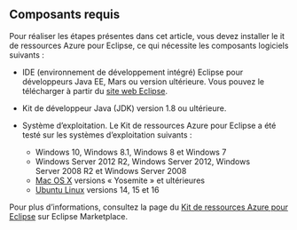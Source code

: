 ## <a name="prerequisites"></a>Composants requis
Pour réaliser les étapes présentes dans cet article, vous devez installer le it de ressources Azure pour Eclipse, ce qui nécessite les composants logiciels suivants :

* IDE (environnement de développement intégré) Eclipse pour développeurs Java EE, Mars ou version ultérieure. Vous pouvez le télécharger à partir du [site web Eclipse](http://www.eclipse.org/downloads/).
* Kit de développeur Java (JDK) version 1.8 ou ultérieure.
* Système d’exploitation. Le Kit de ressources Azure pour Eclipse a été testé sur les systèmes d’exploitation suivants :
  
  * Windows 10, Windows 8.1, Windows 8 et Windows 7
  * Windows Server 2012 R2, Windows Server 2012, Windows Server 2008 R2 et Windows Server 2008
  * [Mac OS X](http://www.apple.com/osx) versions « Yosemite » et ultérieures
  * [Ubuntu Linux](http://www.ubuntu.com) versions 14, 15 et 16

Pour plus d’informations, consultez la page du [Kit de ressources Azure pour Eclipse](http://marketplace.eclipse.org/content/azure-toolkit-eclipse) sur Eclipse Marketplace.

<!--
> [!IMPORTANT]
> If you are using the Azure Toolkit for Eclipse on Windows, the toolkit requires installing the Azure SDK 2.9.6 or later in order to use the Azure emulator. You have two options for installing the Azure SDK:
> 
> * You can download and install the Azure SDK by using the [Web Platform Installer (WebPI)](http://go.microsoft.com/fwlink/?LinkID=252838).
> * If you do not have the Azure SDK installed when you create your first Azure deployment project, you will be prompted to automatically download install the requisite version of the Azure SDK.
> 
> Note that the Azure SDK is required on Windows only.
> 
> 
-->
